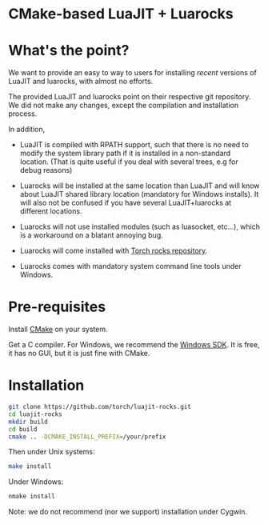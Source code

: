 CMake-based LuaJIT + Luarocks
=============================

# What's the point? #

We want to provide an easy to way to users for installing _recent_ versions
of LuaJIT and luarocks, with almost no efforts.

The provided LuaJIT and luarocks point on their respective git
repository. We did not make any changes, except the compilation and
installation process.

In addition,
  - LuaJIT is compiled with RPATH support, such that there is no need to
    modify the system library path if it is installed in a non-standard location.
    (That is quite useful if you deal with several trees, e.g for debug reasons)
    
  - Luarocks will be installed at the same location than LuaJIT and will know
    about LuaJIT shared library location (mandatory for Windows installs). It will
    also not be confused if you have several LuaJIT+luarocks at different locations.
    
  - Luarocks will not use installed modules (such as luasocket, etc...), which
    is a workaround on a blatant annoying bug.
    
  - Luarocks will come installed with [Torch rocks repository](http://torch.github.io/rocks.html).
  
  - Luarocks comes with mandatory system command line tools under Windows.
  
# Pre-requisites

Install [CMake](http://cmake.org) on your system.

Get a C compiler. For Windows, we recommend the
[Windows SDK](http://msdn.microsoft.com/en-us/windowsserver/bb980924.aspx). It
is free, it has no GUI, but it is just fine with CMake.

# Installation

```sh
git clone https://github.com/torch/luajit-rocks.git
cd luajit-rocks
mkdir build
cd build
cmake .. -DCMAKE_INSTALL_PREFIX=/your/prefix
```

Then under Unix systems:
```sh
make install
```

Under Windows:
```sh
nmake install
```

Note: we do not recommend (nor we support) installation under Cygwin.
